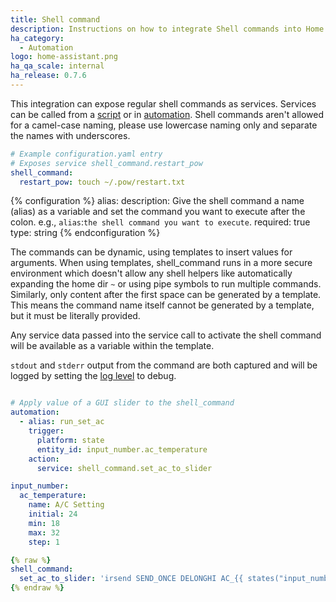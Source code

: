 ```yaml
---
title: Shell command
description: Instructions on how to integrate Shell commands into Home Assistant.
ha_category:
  - Automation
logo: home-assistant.png
ha_qa_scale: internal
ha_release: 0.7.6
---
```


This integration can expose regular shell commands as services. Services can be called from a [script] or in [automation].
Shell commands aren't allowed for a camel-case naming, please use lowercase naming only and separate the names with underscores.

[script]: /integrations/script/
[automation]: /getting-started/automation/

```yaml
# Example configuration.yaml entry
# Exposes service shell_command.restart_pow
shell_command:
  restart_pow: touch ~/.pow/restart.txt
```

{% configuration %}
alias:
  description: Give the shell command a name (alias) as a variable and set the command you want to execute after the colon. e.g., `alias`:`the shell command you want to execute`.
  required: true
  type: string
{% endconfiguration %}

The commands can be dynamic, using templates to insert values for arguments. When using templates, shell_command runs in a more secure environment which doesn't allow any shell helpers like automatically expanding the home dir `~` or using pipe symbols to run multiple commands. Similarly, only content after the first space can be generated by a template. This means the command name itself cannot be generated by a template, but it must be literally provided.

Any service data passed into the service call to activate the shell command will be available as a variable within the template.

`stdout` and `stderr` output from the command are both captured and will be logged by setting the [log level](/integrations/logger/) to debug.

```yaml

# Apply value of a GUI slider to the shell_command
automation:
  - alias: run_set_ac
    trigger:
      platform: state
      entity_id: input_number.ac_temperature
    action:
      service: shell_command.set_ac_to_slider

input_number:
  ac_temperature:
    name: A/C Setting
    initial: 24
    min: 18
    max: 32
    step: 1

{% raw %}
shell_command:
  set_ac_to_slider: 'irsend SEND_ONCE DELONGHI AC_{{ states("input_number.ac_temperature") }}_AUTO'
{% endraw %}
```
